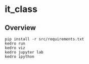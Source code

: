 # it_class

## Overview

```
pip install -r src/requirements.txt
kedro run
kedro viz
kedro jupyter lab
kedro ipython
```